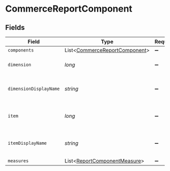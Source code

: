 # CommerceReportComponent


## Fields

| Field                                                                           | Type                                                                            | Required                                                                        | Description                                                                     |
| ------------------------------------------------------------------------------- | ------------------------------------------------------------------------------- | ------------------------------------------------------------------------------- | ------------------------------------------------------------------------------- |
| `components`                                                                    | List<[CommerceReportComponent](../../models/shared/CommerceReportComponent.md)> | :heavy_minus_sign:                                                              | N/A                                                                             |
| `dimension`                                                                     | *long*                                                                          | :heavy_minus_sign:                                                              | The component's dimension.                                                      |
| `dimensionDisplayName`                                                          | *string*                                                                        | :heavy_minus_sign:                                                              | The component's display name.                                                   |
| `item`                                                                          | *long*                                                                          | :heavy_minus_sign:                                                              | The component's item number.                                                    |
| `itemDisplayName`                                                               | *string*                                                                        | :heavy_minus_sign:                                                              | The component's item display name.                                              |
| `measures`                                                                      | List<[ReportComponentMeasure](../../models/shared/ReportComponentMeasure.md)>   | :heavy_minus_sign:                                                              | N/A                                                                             |